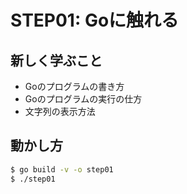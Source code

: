 # STEP01: Goに触れる

## 新しく学ぶこと

* Goのプログラムの書き方
* Goのプログラムの実行の仕方
* 文字列の表示方法

## 動かし方

```sh
$ go build -v -o step01
$ ./step01
```
